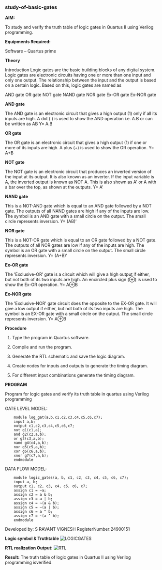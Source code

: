 ### study-of-basic-gates

**AIM:** 

To study and verify the truth table of logic gates in Quartus II using Verilog programming.

**Equipments Required:**

Software – Quartus prime 

**Theory**

Introduction Logic gates are the basic building blocks of any digital system. Logic gates are electronic circuits having one or more than one input and only one output. The relationship between the input and the output is based on a certain logic. Based on this, logic gates are named as

AND gate OR gate NOT gate NAND gate NOR gate Ex-OR gate Ex-NOR gate

**AND gate**

The AND gate is an electronic circuit that gives a high output (1) only if all its inputs are high. A dot (.) is used to show the AND operation i.e. A.B or can be written as AB
Y= A.B

**OR gate** 

The OR gate is an electronic circuit that gives a high output (1) if one or more of its inputs are high. A plus (+) is used to show the OR operation.
Y= A+B

**NOT gate**

The NOT gate is an electronic circuit that produces an inverted version of the input at its output. It is also known as an inverter. If the input variable is A, the inverted output is known as NOT A. This is also shown as A' or A with a bar over the top, as shown at the outputs.
Y= A'

**NAND gate**

This is a NOT-AND gate which is equal to an AND gate followed by a NOT gate. The outputs of all NAND gates are high if any of the inputs are low. The symbol is an AND gate with a small circle on the output. The small circle represents inversion.
Y= (AB)’

**NOR gate**

This is a NOT-OR gate which is equal to an OR gate followed by a NOT gate. The outputs of all NOR gates are low if any of the inputs are high. The symbol is an OR gate with a small circle on the output. The small circle represents inversion.
Y= (A+B)’

**Ex-OR gate**

The 'Exclusive-OR' gate is a circuit which will give a high output if either, but not both of its two inputs are high. An encircled plus sign (⊕) is used to show the Ex-OR operation.
Y= A⊕B

**Ex-NOR gate**

The 'Exclusive-NOR' gate circuit does the opposite to the EX-OR gate. It will give a low output if either, but not both of its two inputs are high. The symbol is an EX-OR gate with a small circle on the output. The small circle represents inversion.
Y= A⊕B

**Procedure** 

1.	Type the program in Quartus software.

2.	Compile and run the program.

3.	Generate the RTL schematic and save the logic diagram.

4.	Create nodes for inputs and outputs to generate the timing diagram.

5.	For different input combinations generate the timing diagram.


**PROGRAM**

Program for logic gates and verify its truth table in quartus using Verilog programming

GATE LEVEL MODEL:


        module log_gat(a,b,c1,c2,c3,c4,c5,c6,c7);
        input a,b;
        output c1,c2,c3,c4,c5,c6,c7;
        not g1(c1,a);
        and g2(c2,a,b);
        or g3(c3,a,b);
        nand g4(c4,a,b);
        nor g5(c5,a,b);
        xor g6(c6,a,b);
        xnor g7(c7,a,b);
        endmodule


 DATA FLOW MODEL:


        module logic_gates(a, b, c1, c2, c3, c4, c5, c6, c7);
        input a, b;
        output c1, c2, c3, c4, c5, c6, c7;
        assign c1 = ~a;
        assign c2 = a & b;
        assign c3 = a | b;
        assign c4 = ~(a & b);
        assign c5 = ~(a | b);
        assign c6 = a ^ b;
        assign c7 = ~(a ^ b);
        endmodule


 Developed by: S RAVANT VIGNESH 
 RegisterNumber:24900151
 
**Logic symbol & Truthtable**
![LOGICGATES](https://github.com/user-attachments/assets/2f0d340a-6599-471b-9901-4de8ea09e739)

**RTL realization Output:** 
![RTL ](https://github.com/user-attachments/assets/659c8013-2a60-431c-8429-6b3b227c1453)


**Result:**
The truth table of logic gates in Quartus II using Verilog programming isverified.


